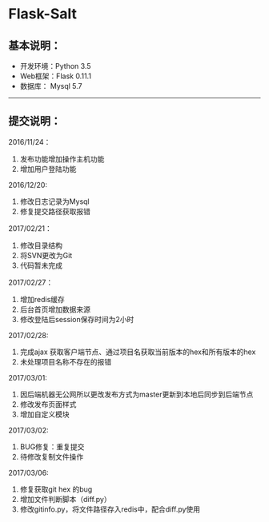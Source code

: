 Flask-Salt
====

基本说明：
----
* 开发环境：Python 3.5
* Web框架：Flask 0.11.1
* 数据库： Mysql 5.7


----


提交说明：
----
2016/11/24：

1. 发布功能增加操作主机功能
2. 增加用户登陆功能

2016/12/20:

1. 修改日志记录为Mysql
2. 修复提交路径获取报错

2017/02/21：

1. 修改目录结构
2. 将SVN更改为Git
3. 代码暂未完成

2017/02/27：

1. 增加redis缓存
2. 后台首页增加数据来源
3. 修改登陆后session保存时间为2小时

2017/02/28:

1. 完成ajax 获取客户端节点、通过项目名获取当前版本的hex和所有版本的hex
2. 未处理项目名称不存在的报错

2017/03/01:

1. 因后端机器无公网所以更改发布方式为master更新到本地后同步到后端节点
2. 修改发布页面样式
3. 增加自定义模块

2017/03/02:

1. BUG修复：重复提交
2. 待修改复制文件操作

2017/03/06:

1. 修复获取git hex 的bug
2. 增加文件判断脚本（diff.py）
3. 修改gitinfo.py，将文件路径存入redis中，配合diff.py使用